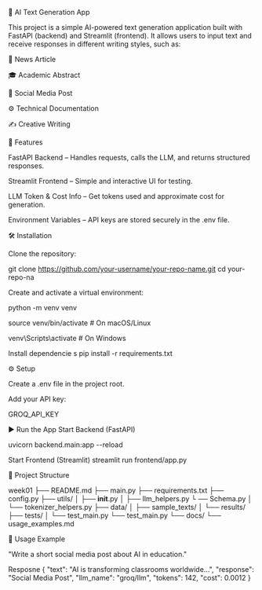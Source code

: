 🧠 AI Text Generation App

This project is a simple AI-powered text generation application built with FastAPI (backend) and Streamlit (frontend). It allows users to input text and receive responses in different writing styles, such as:

📄 News Article

🎓 Academic Abstract

📱 Social Media Post

⚙️ Technical Documentation

✍️ Creative Writing

🚀 Features

FastAPI Backend – Handles requests, calls the LLM, and returns structured responses.

Streamlit Frontend – Simple and interactive UI for testing.

LLM Token & Cost Info – Get tokens used and approximate cost for generation.

Environment Variables – API keys are stored securely in the .env file.

🛠️ Installation

Clone the repository:

git clone https://github.com/your-username/your-repo-name.git
cd your-repo-na

Create and activate a virtual environment:

python -m venv venv

source venv/bin/activate   # On macOS/Linux

venv\Scripts\activate      # On Windows

Install dependencie
s 
pip install -r requirements.txt


⚙️ Setup

Create a .env file in the project root.

Add your API key:

GROQ_API_KEY

▶️ Run the App
Start Backend (FastAPI)

uvicorn backend.main:app --reload

Start Frontend (Streamlit)
streamlit run frontend/app.py


📂 Project Structure

week01
├── README.md
├── main.py
├── requirements.txt
├── config.py
├── utils/
│   ├── __init__.py
│   ├── llm_helpers.py
└   ── Schema.py
│   └── tokenizer_helpers.py
├── data/
│   ├── sample_texts/
│   └── results/
├── tests/
│   └── test_main.py 
    └── test_main.py
└── docs/
    └── usage_examples.md


🧪 Usage Example

  "Write a short social media post about AI in education."
  
Resposne
{
  "text": "AI is transforming classrooms worldwide...",
  "response": "Social Media Post",
  "llm_name": "groq/llm",
  "tokens": 142,
  "cost": 0.0012
}

